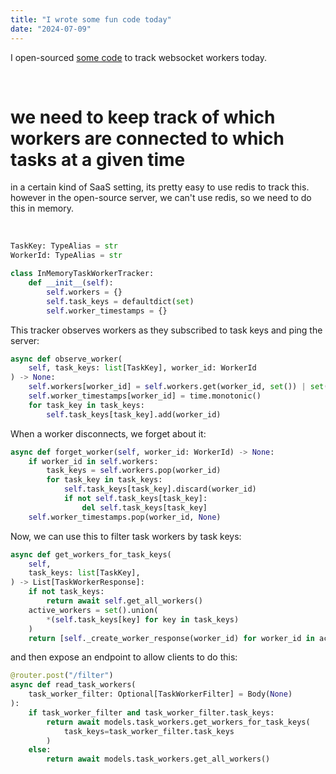```yaml
---
title: "I wrote some fun code today"
date: "2024-07-09"
---
```


I open-sourced [some code](https://github.com/PrefectHQ/prefect/pull/14536) to track websocket workers today.

<br>

# we need to keep track of which workers are connected to which tasks at a given time
in a certain kind of SaaS setting, its pretty easy to use redis to track this. however in the open-source server, we can't use redis, so we need to do this in memory.

<br>

```python
TaskKey: TypeAlias = str
WorkerId: TypeAlias = str

class InMemoryTaskWorkerTracker:
    def __init__(self):
        self.workers = {}
        self.task_keys = defaultdict(set)
        self.worker_timestamps = {}
```

This tracker observes workers as they subscribed to task keys and ping the server:

```python
async def observe_worker(
    self, task_keys: list[TaskKey], worker_id: WorkerId
) -> None:
    self.workers[worker_id] = self.workers.get(worker_id, set()) | set(task_keys)
    self.worker_timestamps[worker_id] = time.monotonic()
    for task_key in task_keys:
        self.task_keys[task_key].add(worker_id)
```

When a worker disconnects, we forget about it:

```python
async def forget_worker(self, worker_id: WorkerId) -> None:
    if worker_id in self.workers:
        task_keys = self.workers.pop(worker_id)
        for task_key in task_keys:
            self.task_keys[task_key].discard(worker_id)
            if not self.task_keys[task_key]:
                del self.task_keys[task_key]
    self.worker_timestamps.pop(worker_id, None)
```

Now, we can use this to filter task workers by task keys:

```python
async def get_workers_for_task_keys(
    self,
    task_keys: list[TaskKey],
) -> List[TaskWorkerResponse]:
    if not task_keys:
        return await self.get_all_workers()
    active_workers = set().union(
        *(self.task_keys[key] for key in task_keys)
    )
    return [self._create_worker_response(worker_id) for worker_id in active_workers]
```

and then expose an endpoint to allow clients to do this:


```python
@router.post("/filter")
async def read_task_workers(
    task_worker_filter: Optional[TaskWorkerFilter] = Body(None)
):
    if task_worker_filter and task_worker_filter.task_keys:
        return await models.task_workers.get_workers_for_task_keys(
            task_keys=task_worker_filter.task_keys
        )
    else:
        return await models.task_workers.get_all_workers()
```

<br>
